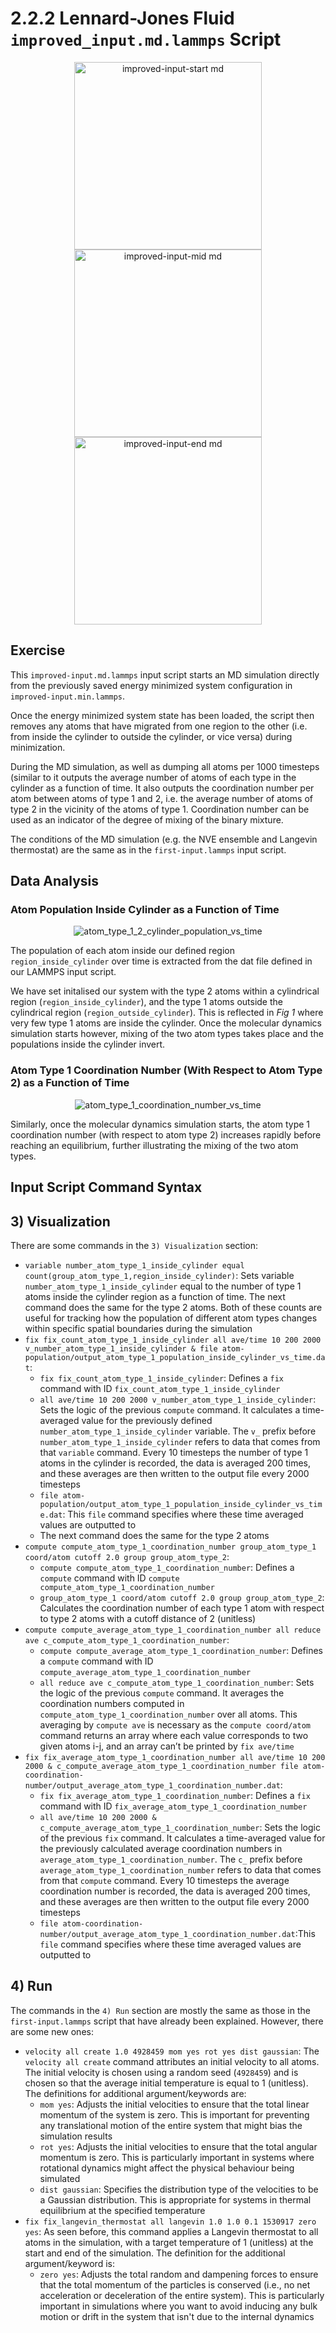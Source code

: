 # 2.2.2 Lennard-Jones Fluid `improved_input.md.lammps` Script

<p align="center">
  <img src="https://github.com/c-vandenberg/lammps-tutorials/assets/60201356/3861bbcf-e3af-40d8-a078-55b5b89d27f1" alt="improved-input-start md" width="300" />
  <img src="https://github.com/c-vandenberg/lammps-tutorials/assets/60201356/84e2ca5b-d80d-476f-a99c-170372d4ae3c" alt="improved-input-mid md" width="300" />
  <img src="https://github.com/c-vandenberg/lammps-tutorials/assets/60201356/10ca7534-edd6-4a93-82cf-d2009784eaba" alt="improved-input-end md" width="300" />
</p>

## Exercise
This `improved-input.md.lammps` input script starts an MD simulation directly from the previously saved energy minimized system configuration in `improved-input.min.lammps`.

Once the energy minimized system state has been loaded, the script then removes any atoms that have migrated from one region to the other (i.e. from inside the cylinder to outside the cylinder, or vice versa) during minimization. 

During the MD simulation, as well as dumping all atoms per 1000 timesteps (similar to  it outputs the average number of atoms of each type in the cylinder as a function of time. It also outputs the coordination number per atom between atoms of type 1 and 2, i.e. the average number of atoms of type 2 in the vicinity of the atoms of type 1. Coordination number can be used as an indicator of the degree of mixing of the binary mixture. 

The conditions of the MD simulation (e.g. the NVE ensemble and Langevin thermostat) are the same as in the `first-input.lammps` input script.

## Data Analysis

### Atom Population Inside Cylinder as a Function of Time

<div align="center">
  <img src="https://github.com/c-vandenberg/lammps-tutorials/assets/60201356/8b1b2b3c-b4f6-45df-aeaf-2e1bcd65a1e8" alt="atom_type_1_2_cylinder_population_vs_time" width="">
</div>

The population of each atom inside our defined region `region_inside_cylinder` over time is extracted from the dat file defined in our LAMMPS input script.

We have set initalised our system with the type 2 atoms within a cylindrical region (`region_inside_cylinder`), and the type 1 atoms outside the cylindrical region (`region_outside_cylinder`). This is reflected in *Fig 1* where very few type 1 atoms are inside the cylinder. Once the molecular dynamics simulation starts however, mixing of the two atom types takes place and the populations inside the cylinder invert.

### Atom Type 1 Coordination Number (With Respect to Atom Type 2) as a Function of Time

<div align="center">
  <img src="https://github.com/c-vandenberg/lammps-tutorials/assets/60201356/52e63bd9-0342-4170-b934-650c4f6a913e" alt="atom_type_1_coordination_number_vs_time" width="">
</div>

Similarly, once the molecular dynamics simulation starts, the atom type 1 coordination number (with respect to atom type 2) increases rapidly before reaching an equilibrium, further illustrating the mixing of the two atom types.

## Input Script Command Syntax

## 3) Visualization

There are some commands in the `3) Visualization` section:
* `variable number_atom_type_1_inside_cylinder equal count(group_atom_type_1,region_inside_cylinder)`: Sets variable `number_atom_type_1_inside_cylinder` equal to the number of type 1 atoms inside the cylinder region as a function of time. The next command does the same for the type 2 atoms. Both of these counts are useful for tracking how the population of different atom types changes within specific spatial boundaries during the simulation
* `fix fix_count_atom_type_1_inside_cylinder all ave/time 10 200 2000 v_number_atom_type_1_inside_cylinder &
    file atom-population/output_atom_type_1_population_inside_cylinder_vs_time.dat`: 
  * `fix fix_count_atom_type_1_inside_cylinder`: Defines a `fix` command with ID `fix_count_atom_type_1_inside_cylinder`
  * `all ave/time 10 200 2000 v_number_atom_type_1_inside_cylinder`: Sets the logic of the previous `compute` command. It calculates a time-averaged value for the previously defined `number_atom_type_1_inside_cylinder` variable. The `v_` prefix before `number_atom_type_1_inside_cylinder` refers to data that comes from that `variable` command. Every 10 timesteps the number of type 1 atoms in the cylinder is recorded, the data is averaged 200 times, and these averages are then written to the output file every 2000 timesteps
  * `file atom-population/output_atom_type_1_population_inside_cylinder_vs_time.dat`: This `file` command specifies where these time averaged values are outputted to
  * The next command does the same for the type 2 atoms
* `compute compute_atom_type_1_coordination_number group_atom_type_1 coord/atom cutoff 2.0 group group_atom_type_2`:
  * `compute compute_atom_type_1_coordination_number`: Defines a `compute` command with ID `compute compute_atom_type_1_coordination_number`
  * `group_atom_type_1 coord/atom cutoff 2.0 group group_atom_type_2`: Calculates the coordination number of each type 1 atom with respect to type 2 atoms with a cutoff distance of 2 (unitless)
* `compute compute_average_atom_type_1_coordination_number all reduce ave c_compute_atom_type_1_coordination_number`:
  * `compute compute_average_atom_type_1_coordination_number`: Defines a `compute` command with ID `compute_average_atom_type_1_coordination_number`
  * `all reduce ave c_compute_atom_type_1_coordination_number`: Sets the logic of the previous `compute` command. It averages the coordination numbers computed in `compute_atom_type_1_coordination_number` over all atoms. This averaging by `compute ave` is necessary as the `compute coord/atom` command returns an array where each value corresponds to two given atoms i-j, and an array can’t be printed by `fix ave/time`
* `fix fix_average_atom_type_1_coordination_number all ave/time 10 200 2000 &
    c_compute_average_atom_type_1_coordination_number file atom-coordination-number/output_average_atom_type_1_coordination_number.dat`:
  * `fix fix_average_atom_type_1_coordination_number`: Defines a `fix` command with ID `fix_average_atom_type_1_coordination_number`
  * `all ave/time 10 200 2000 & c_compute_average_atom_type_1_coordination_number`: Sets the logic of the previous `fix` command. It calculates a time-averaged value for the previously calculated average coordination numbers in `average_atom_type_1_coordination_number`. The `c_` prefix before `average_atom_type_1_coordination_number` refers to data that comes from that `compute` command. Every 10 timesteps the average coordination number is recorded, the data is averaged 200 times, and these averages are then written to the output file every 2000 timesteps
  * `file atom-coordination-number/output_average_atom_type_1_coordination_number.dat`:This `file` command specifies where these time averaged values are outputted to

## 4) Run
The commands in the `4) Run` section are mostly the same as those in the `first-input.lammps` script that have already been explained. However, there are some new ones:
* `velocity all create 1.0 4928459 mom yes rot yes dist gaussian`: The `velocity all create` command attributes an initial velocity to all atoms. The initial velocity is chosen using a random seed (`4928459`) and is chosen so that the average initial temperature is equal to 1 (unitless). The definitions for additional argument/keywords are:
  * `mom yes`: Adjusts the initial velocities to ensure that the total linear momentum of the system is zero. This is important for preventing any translational motion of the entire system that might bias the simulation results
  * `rot yes`: Adjusts the initial velocities to ensure that the total angular momentum is zero. This is particularly important in systems where rotational dynamics might affect the physical behaviour being simulated
  * `dist gaussian`: Specifies the distribution type of the velocities to be a Gaussian distribution. This is appropriate for systems in thermal equilibrium at the specified temperature
* `fix fix_langevin_thermostat all langevin 1.0 1.0 0.1 1530917 zero yes`: As seen before, this command applies a Langevin thermostat to all atoms in the simulation, with a target temperature of 1 (unitless) at the start and end of the simulation. The definition for the additional argument/keyword is:
  * `zero yes`: Adjusts the total random and dampening forces to ensure that the total momentum of the particles is conserved (i.e., no net acceleration or deceleration of the entire system). This is particularly important in simulations where you want to avoid inducing any bulk motion or drift in the system that isn't due to the internal dynamics 
